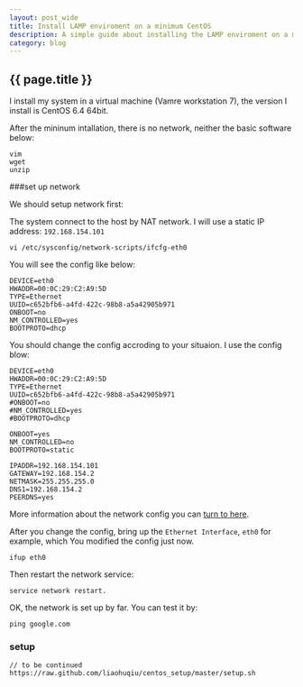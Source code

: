 ```yaml
---
layout: post_wide
title: Install LAMP enviroment on a minimum CentOS
description: A simple guide about installing the LAMP enviroment on a mininum CentOS
category: blog
---
```


<h2> {{ page.title }} </h2>

I install my system in a virtual machine (Vamre workstation 7), the version I install is CentOS 6.4 64bit.

After the mininum intallation, there is no network, neither the basic software below:

    vim
    wget
    unzip

###set up network

We should setup network first:

The system connect to the host by NAT network. I will use a static IP address: `192.168.154.101`

    vi /etc/sysconfig/network-scripts/ifcfg-eth0 

You will see the config like below:

    DEVICE=eth0
    HWADDR=00:0C:29:C2:A9:5D
    TYPE=Ethernet
    UUID=c652bfb6-a4fd-422c-98b8-a5a42905b971
    ONBOOT=no
    NM_CONTROLLED=yes
    BOOTPROTO=dhcp

You should change the config accroding to your situaion. I use the config blow:

    DEVICE=eth0
    HWADDR=00:0C:29:C2:A9:5D
    TYPE=Ethernet
    UUID=c652bfb6-a4fd-422c-98b8-a5a42905b971
    #ONBOOT=no
    #NM_CONTROLLED=yes
    #BOOTPROTO=dhcp
    
    ONBOOT=yes
    NM_CONTROLLED=no
    BOOTPROTO=static
    
    IPADDR=192.168.154.101
    GATEWAY=192.168.154.2
    NETMASK=255.255.255.0
    DNS1=192.168.154.2
    PEERDNS=yes

More information about the network config you can [turn to here](http://www.centos.org/docs/4/html/rhel-rg-en-4/s1-networkscripts-interfaces.html).

After you change the config, bring up the `Ethernet Interface`, `eth0` for example, which You modified the config just now.

    ifup eth0

Then restart the network service:

    service network restart.

OK, the network is set up by far. You can test it by:
    
    ping google.com


### setup 

    // to be continued
    https://raw.github.com/liaohuqiu/centos_setup/master/setup.sh

